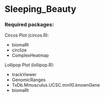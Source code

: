 # Sleeping_Beauty

### Required packages:

Circos Plot (circos.R):
- biomaRt
- circlize
- ComplexHeatmap

Lollipop Plot (lollipop.R):
- trackViewer
- GenomicRanges
- TxDb.Mmusculus.UCSC.mm10.knownGene
- biomaRt